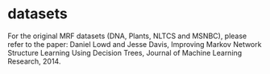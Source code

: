 # datasets

For the original MRF datasets (DNA, Plants, NLTCS and MSNBC), please refer to the paper: Daniel Lowd and Jesse Davis, Improving Markov Network Structure Learning Using Decision Trees, Journal of Machine Learning Research, 2014.
